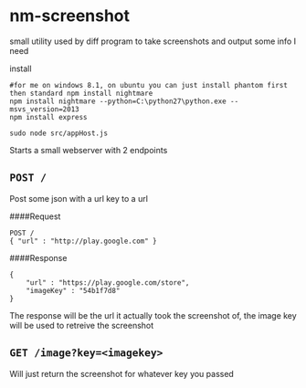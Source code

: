 nm-screenshot
=============

small utility used by diff program to take screenshots and output some info I need


install

```
#for me on windows 8.1, on ubuntu you can just install phantom first then standard npm install nightmare
npm install nightmare --python=C:\python27\python.exe --msvs_version=2013
npm install express

sudo node src/appHost.js 
```

Starts a small webserver with 2 endpoints

## ``POST /``

Post some json with a url key to a url


####Request
```
POST / 
{ "url" : "http://play.google.com" }
```

####Response

```
{
	"url" : "https://play.google.com/store",
	"imageKey" : "54b1f7d8"
}
```

The response will be the url it actually took the screenshot of, the image key will be used to retreive the screenshot


## ``GET /image?key=<imagekey>``

Will just return the screenshot for whatever key you passed 